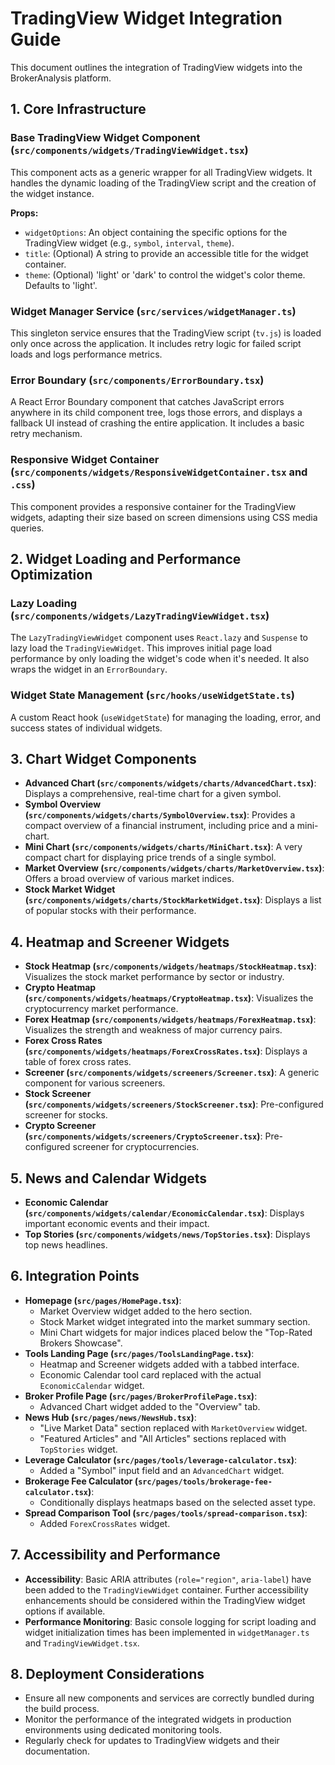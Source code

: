 # TradingView Widget Integration Guide

This document outlines the integration of TradingView widgets into the BrokerAnalysis platform.

## 1. Core Infrastructure

### Base TradingView Widget Component (`src/components/widgets/TradingViewWidget.tsx`)
This component acts as a generic wrapper for all TradingView widgets. It handles the dynamic loading of the TradingView script and the creation of the widget instance.

**Props:**
- `widgetOptions`: An object containing the specific options for the TradingView widget (e.g., `symbol`, `interval`, `theme`).
- `title`: (Optional) A string to provide an accessible title for the widget container.
- `theme`: (Optional) 'light' or 'dark' to control the widget's color theme. Defaults to 'light'.

### Widget Manager Service (`src/services/widgetManager.ts`)
This singleton service ensures that the TradingView script (`tv.js`) is loaded only once across the application. It includes retry logic for failed script loads and logs performance metrics.

### Error Boundary (`src/components/ErrorBoundary.tsx`)
A React Error Boundary component that catches JavaScript errors anywhere in its child component tree, logs those errors, and displays a fallback UI instead of crashing the entire application. It includes a basic retry mechanism.

### Responsive Widget Container (`src/components/widgets/ResponsiveWidgetContainer.tsx` and `.css`)
This component provides a responsive container for the TradingView widgets, adapting their size based on screen dimensions using CSS media queries.

## 2. Widget Loading and Performance Optimization

### Lazy Loading (`src/components/widgets/LazyTradingViewWidget.tsx`)
The `LazyTradingViewWidget` component uses `React.lazy` and `Suspense` to lazy load the `TradingViewWidget`. This improves initial page load performance by only loading the widget's code when it's needed. It also wraps the widget in an `ErrorBoundary`.

### Widget State Management (`src/hooks/useWidgetState.ts`)
A custom React hook (`useWidgetState`) for managing the loading, error, and success states of individual widgets.

## 3. Chart Widget Components

- **Advanced Chart (`src/components/widgets/charts/AdvancedChart.tsx`)**: Displays a comprehensive, real-time chart for a given symbol.
- **Symbol Overview (`src/components/widgets/charts/SymbolOverview.tsx`)**: Provides a compact overview of a financial instrument, including price and a mini-chart.
- **Mini Chart (`src/components/widgets/charts/MiniChart.tsx`)**: A very compact chart for displaying price trends of a single symbol.
- **Market Overview (`src/components/widgets/charts/MarketOverview.tsx`)**: Offers a broad overview of various market indices.
- **Stock Market Widget (`src/components/widgets/charts/StockMarketWidget.tsx`)**: Displays a list of popular stocks with their performance.

## 4. Heatmap and Screener Widgets

- **Stock Heatmap (`src/components/widgets/heatmaps/StockHeatmap.tsx`)**: Visualizes the stock market performance by sector or industry.
- **Crypto Heatmap (`src/components/widgets/heatmaps/CryptoHeatmap.tsx`)**: Visualizes the cryptocurrency market performance.
- **Forex Heatmap (`src/components/widgets/heatmaps/ForexHeatmap.tsx`)**: Visualizes the strength and weakness of major currency pairs.
- **Forex Cross Rates (`src/components/widgets/heatmaps/ForexCrossRates.tsx`)**: Displays a table of forex cross rates.
- **Screener (`src/components/widgets/screeners/Screener.tsx`)**: A generic component for various screeners.
- **Stock Screener (`src/components/widgets/screeners/StockScreener.tsx`)**: Pre-configured screener for stocks.
- **Crypto Screener (`src/components/widgets/screeners/CryptoScreener.tsx`)**: Pre-configured screener for cryptocurrencies.

## 5. News and Calendar Widgets

- **Economic Calendar (`src/components/widgets/calendar/EconomicCalendar.tsx`)**: Displays important economic events and their impact.
- **Top Stories (`src/components/widgets/news/TopStories.tsx`)**: Displays top news headlines.

## 6. Integration Points

- **Homepage (`src/pages/HomePage.tsx`)**:
    - Market Overview widget added to the hero section.
    - Stock Market widget integrated into the market summary section.
    - Mini Chart widgets for major indices placed below the "Top-Rated Brokers Showcase".
- **Tools Landing Page (`src/pages/ToolsLandingPage.tsx`)**:
    - Heatmap and Screener widgets added with a tabbed interface.
    - Economic Calendar tool card replaced with the actual `EconomicCalendar` widget.
- **Broker Profile Page (`src/pages/BrokerProfilePage.tsx`)**:
    - Advanced Chart widget added to the "Overview" tab.
- **News Hub (`src/pages/news/NewsHub.tsx`)**:
    - "Live Market Data" section replaced with `MarketOverview` widget.
    - "Featured Articles" and "All Articles" sections replaced with `TopStories` widget.
- **Leverage Calculator (`src/pages/tools/leverage-calculator.tsx`)**:
    - Added a "Symbol" input field and an `AdvancedChart` widget.
- **Brokerage Fee Calculator (`src/pages/tools/brokerage-fee-calculator.tsx`)**:
    - Conditionally displays heatmaps based on the selected asset type.
- **Spread Comparison Tool (`src/pages/tools/spread-comparison.tsx`)**:
    - Added `ForexCrossRates` widget.

## 7. Accessibility and Performance

- **Accessibility**: Basic ARIA attributes (`role="region"`, `aria-label`) have been added to the `TradingViewWidget` container. Further accessibility enhancements should be considered within the TradingView widget options if available.
- **Performance Monitoring**: Basic console logging for script loading and widget initialization times has been implemented in `widgetManager.ts` and `TradingViewWidget.tsx`.

## 8. Deployment Considerations

- Ensure all new components and services are correctly bundled during the build process.
- Monitor the performance of the integrated widgets in production environments using dedicated monitoring tools.
- Regularly check for updates to TradingView widgets and their documentation.
